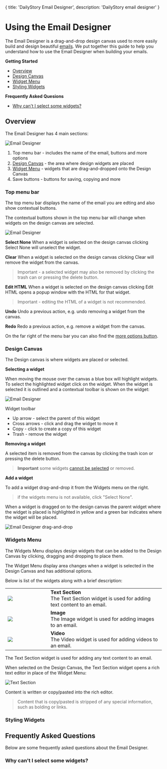 {
title: 'DailyStory Email Designer',
description: 'DailyStory email designer'
}
# Using the Email Designer
The Email Designer is a drag-and-drop design canvas used to more easily build and design beautiful [emails](/emails). We put together this guide to help you understand how to use the Email Designer when building your emails.

**Getting Started**

* [Overview](#overview)
* [Design Canvas](#design-canvas)
* [Widget Menu](#widgets)
* [Styling Widgets](#style-widgets)

**Frequently Asked Quesions**

* [Why can't I select some widgets?](#faq-cant-select)


## Overview <a name="overview"></a>
The Email Designer has 4 main sections:

![Email Designer](https://docs.dailystory.com/articles/emails/designer-1.png "Email Designer")

1. Top menu bar - includes the name of the email, buttons and more options
2. [Design Canvas](#design-canvas) - the area where design widgets are placed
3. [Widget Menu](#widgets) - widgets that are drag-and-dropped onto the Design Canvas
4. Save buttons - buttons for saving, copying and more

### Top menu bar
The top menu bar displays the name of the email you are edting and also show contextual buttons. 

The contextual buttons shown in the top menu bar will change when widgets on the design canvas are selected.

![Email Designer](https://docs.dailystory.com/articles/emails/designer-3.png "Email Designer")

**Select None**
When a widget is selected on the design canvas clicking Select None will unselect the widget.

**Clear**
When a widget is selected on the design canvas clicking Clear will remove the widget from the canvas.

> Important - a selected widget may also be removed by clicking the trash can or pressing the delete button.

**Edit HTML**
When a widget is selected on the design canvas clicking Edit HTML opens a popup window with the HTML for that widget.

> Important - editing the HTML of a widget is not recommended.

**Undo**
Undo a previous action, e.g. undo removing a widget from the canvas.

**Redo**
Redo a previous action, e.g. remove a widget from the canvas. 

On the far right of the menu bar you can also find the [more options button](/emails/#options).

### Design Canvas <a name="design-canvas"></a>
The Design canvas is where widgets are placed or selected.

**Selecting a widget**

When moving the mouse over the canvas a blue box will highlight widgets. To select the highlighted widget click on the widget. When the widget is selected it is outlined and a contextual toolbar is shown on the widget:

![Email Designer](https://docs.dailystory.com/articles/emails/designer-2.png "Email Designer")

Widget toolbar 

* Up arrow - select the parent of this widget
* Cross arrows - click and drag the widget to move it
* Copy - click to create a copy of this widget
* Trash - remove the widget

**Removing a widget**

A selected item is removed from the canvas by clicking the trash icon or pressing the delete button.

> **Important** some widgets [cannot be selected](#faq-cant-select) or removed.

**Add a widget**

To add a widget drag-and-drop it from the Widgets menu on the right. 

> if the widgets menu is not available, click "Select None".

When a widget is dragged on to the design canvas the parent widget where the widget is placed is highlighted in yellow and a green bar indicates where the widget will be placed.

![Email Designer drag-and-drop](https://docs.dailystory.com/articles/emails/emails-18.gif "Email Designer drag-and-drop")

### Widgets Menu <a name="widgets"></a>
The Widgets Menu displays design widgets that can be added to the Design Canvas by clicking, dragging and dropping to place them.

The Widget Menu display area changes when a widget is selected in the Design Canvas and has additional options.

Below is list of the widgets along with a brief description:

<table>
<tr>
<td style="width:120px"><img src="https://docs.dailystory.com/articles/emails/widget-text-section.png"></td>
<td style="padding-left:10px">
<b>Text Section</b><br>
The Text Section widget is used for adding text content to an email.
</td>
</tr>
<tr>
<td style="width:120px"><img src="https://docs.dailystory.com/articles/emails/widget-image.png"></td>
<td style="padding-left:10px">
<b>Image</b><br>
The Image widget is used for adding images to an email.
</td>
</tr>
<tr>
<td style="width:120px"><img src="https://docs.dailystory.com/articles/emails/widget-video.png"></td>
<td style="padding-left:10px">
<b>Video</b><br>
The Video widget is used for adding videos to an email.
</td>
</tr>
</table>


The Text Section widget is used for adding any text content to an email.

When selected on the Design Canvas, the Text Section widget opens a rich text editor in place of the Widget Menu:

![Text Section](https://docs.dailystory.com/articles/emails/designer-6.png "Text Section")

Content is written or copy/pasted into the rich editor.

> Content that is copy/pasted is stripped of any special information, such as bolding or links.

### Styling Widgets <a name="style-widgets"></a>

## Frequently Asked Questions <a name="faq"></a>
Below are some frequently asked questions about the Email Designer.

### Why can't I select some widgets?<a name="faq-cant-select"></a>

